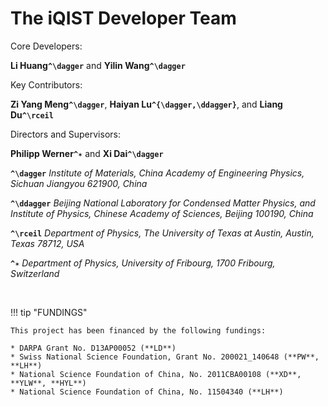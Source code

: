 # The iQIST Developer Team

Core Developers:

**Li Huang``^\dagger``** and **Yilin Wang``^\dagger``** 

Key Contributors:

**Zi Yang Meng``^\dagger``**, **Haiyan Lu``^{\dagger,\ddagger}``**, and **Liang Du``^\rceil``**

Directors and Supervisors: 

**Philipp Werner``^✶``** and **Xi Dai``^\dagger``**

**``^\dagger``** *Institute of Materials, China Academy of Engineering Physics, Sichuan Jiangyou 621900, China*

**``^\ddagger``** *Beijing National Laboratory for Condensed Matter Physics, and Institute of Physics,*
*Chinese Academy of Sciences, Beijing 100190, China*

**``^\rceil``** *Department of Physics, The University of Texas at Austin, Austin, Texas 78712, USA*

**``^✶``** *Department of Physics, University of Fribourg, 1700 Fribourg, Switzerland*

&nbsp;

!!! tip "FUNDINGS"

    This project has been financed by the following fundings:

    * DARPA Grant No. D13AP00052 (**LD**)
    * Swiss National Science Foundation, Grant No. 200021_140648 (**PW**, **LH**)
    * National Science Foundation of China, No. 2011CBA00108 (**XD**, **YLW**, **HYL**)
    * National Science Foundation of China, No. 11504340 (**LH**)